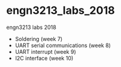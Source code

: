# engn3213_labs_2018

engn3213 labs 2018

- Soldering (week 7)
- UART serial communications (week 8)
- UART interrupt (week 9)
- I2C interface (week 10)